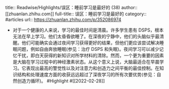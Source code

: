 title:: Readwise/Highlights/误区：睡前学习是最好的 (38)
author:: [[zhuanlan.zhihu.com]]
full-title:: 误区：睡前学习是最好的
category:: #articles
url:: https://zhuanlan.zhihu.com/p/352086974

- 对于一个健康的人来说，学习的最佳时间是清晨。许多学生患有 DSPS，根本无法在早上学习。他们太昏昏欲睡了。在深夜的宁静中，他们的头脑似乎最清醒。他们可能确实会通过夜间学习获得更好的结果，但他们更应该尝试解决睡眠问题，例如自由奔放睡眠(参见：治疗 DSPS 和失眠)。夜间学习可以减少记忆干扰，即白天获得的新知识对所学材料的清除。然而，一个更为重要的因素是大脑在学习过程中的神经激素状态。从这个意义上说，大脑最适合在早晨学习。它表现出最高的警觉性以及对注意力和创造力之间平衡的最佳控制。在知识结构和处理速度方面的收获远远超过了深夜学习的所有次要优势(参见：自然创造力循环)。 #Highlight #[[2022-02-28]]